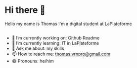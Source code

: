 # Hi there 👋

Hello my name is Thomas I'm a digital student at LaPlateforme

##
- 🔭 I’m currently working on: Github Readme 
- 🌱 I’m currently learning: IT in LaPlateforme 
- 💬 Ask me about: my skills
- 📫 How to reach me: thomas.vrnpro@gmail.com
- 😄 Pronouns: he/him
